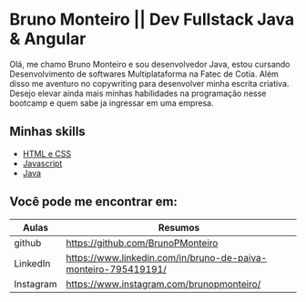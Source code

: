 # Bruno Monteiro  || Dev Fullstack Java & Angular

Olá, me chamo Bruno Monteiro e sou desenvolvedor Java, estou cursando Desenvolvimento de softwares Multiplataforma na Fatec de Cotia. Além disso me aventuro no copywriting para desenvolver minha escrita criativa. Desejo elevar ainda mais minhas habilidades na programação nesse bootcamp e quem sabe ja ingressar em uma empresa.

##  Minhas skills
- [HTML e CSS](https://github.com/BrunoPMonteiro)
- [Javascript](https://github.com/BrunoPMonteiro)
- [Java](https://github.com/BrunoPMonteiro)

## Você pode me encontrar em:

| Aulas | Resumos |
|-------|---------|
|github|https://github.com/BrunoPMonteiro|
|LinkedIn|https://www.linkedin.com/in/bruno-de-paiva-monteiro-795419191/|
|Instagram|https://www.instagram.com/brunopmonteiro/|
